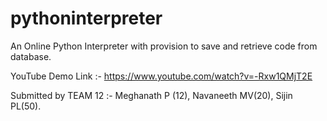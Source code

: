 # pythoninterpreter
An Online Python Interpreter with provision to save and retrieve code from database.

YouTube Demo Link :- https://www.youtube.com/watch?v=-Rxw1QMjT2E

Submitted by TEAM 12 :- Meghanath P (12), Navaneeth MV(20), Sijin PL(50).
